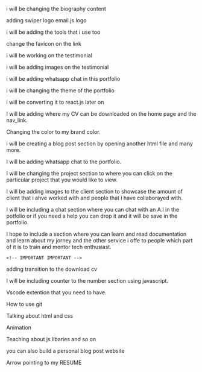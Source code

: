 i will be changing the biography content

adding swiper logo
email.js logo

i will be adding the tools that i use too

change the favicon on the link 

i will be working on the testimonial

i will be adding images on the testimonial

i will be adding whatsapp chat in this portfolio

i will be changing the theme of the portfolio



i will be converting it to react.js later on


I will be adding where my CV can be downloaded on the home page and the nav_link.

Changing the color to my brand color.

i will be creating a blog post section by opening another html file and many more.

I will be adding whatsapp chat to the portfolio.

I will be changing the project section to where you can click on the particular project that you would like to view.


I will be adding images to the client section to showcase the amount of client that i ahve worked with and people that i have collaborayed with.

I will be including a chat section where you can chat with an A.I in the potfolio or if you need a help you can drop it and it will be save in the portfolio.

I hope to include a section where you can learn and read documentation and learn about my jorney and the other service i offe to people which part of it is to train and mentor tech enthusiast.

    <!-- IMPORTANT IMPORTANT -->
adding transition to the download cv


I will be including counter to the number section using javascript.



<!-- I will also use typesript TO highlight the kind of services that i render. DONE  -->



<!--PART OF MY DOCUMENTATION WILL BE ABOUT. -->

Vscode extention that you need to have.

How to use git

Talking about html and css 

Animation

Teaching about js libaries and so on

you can also build a personal blog post website 


Arrow pointing to my RESUME